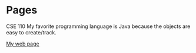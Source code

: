 # Pages
CSE 110
My favorite programming language is Java because the objects are easy to create/track.

[My web page](https://kekoa-pickett.github.io/Pages/)
